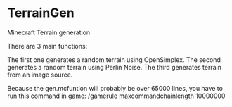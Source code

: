 # TerrainGen
Minecraft Terrain generation


There are 3 main functions:

The first one generates a random terrain using OpenSimplex.
The second generates a random terrain using Perlin Noise.
The third generates terrain from an image source. 

Because the gen.mcfuntion will probably be over 65000 lines, you have to run this command in game: /gamerule maxcommandchainlength 10000000
